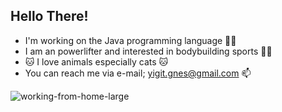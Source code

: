 ## Hello There!

* I'm working on the Java programming language :raising_hand_man:
* I am an powerlifter and interested in bodybuilding sports :weight_lifting_man: ​
* :cat: ​I love animals especially cats :cat:
* You can reach me via e-mail; yigit.gnes@gmail.com :mailbox:

![working-from-home-large](https://user-images.githubusercontent.com/84538553/133979122-f79e1cc3-40c6-48e7-b84b-9fa058182311.gif)
